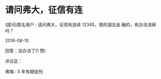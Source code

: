 # 请问弗大，征信有连

(提问)匿名用户 : 请问弗大，征信有连续 12345，借的湖北金 融的，有办法消掉吗？

2018-08-10

回答：没办法了(1 赞)

评论区：

弗悔 : 5 年有期徒刑